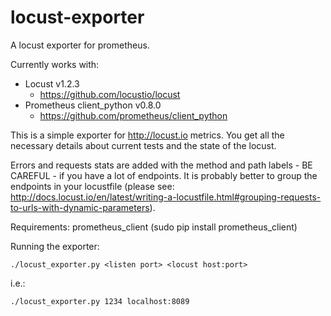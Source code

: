 # locust-exporter

A locust exporter for prometheus.

Currently works with:
- Locust v1.2.3
  - https://github.com/locustio/locust
- Prometheus client_python v0.8.0
  - https://github.com/prometheus/client_python

This is a simple exporter for http://locust.io metrics. You get all the necessary details about current tests and the state of the locust.

Errors and requests stats are added with the method and path labels - BE CAREFUL - if you have a lot of endpoints. It is probably better to group the endpoints in your locustfile (please see: http://docs.locust.io/en/latest/writing-a-locustfile.html#grouping-requests-to-urls-with-dynamic-parameters).

Requirements: prometheus_client (sudo pip install prometheus_client)

Running the exporter:

`./locust_exporter.py <listen port> <locust host:port>`

i.e.:

`./locust_exporter.py 1234 localhost:8089`
